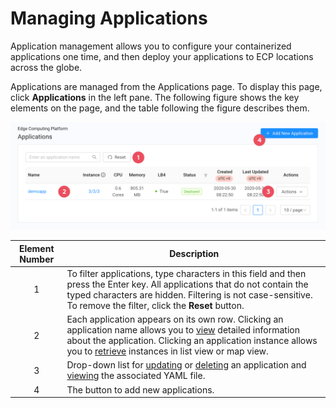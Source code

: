 # Managing Applications

Application management allows you to configure your containerized applications one time, and then deploy your applications to ECP locations across the globe.

Applications are managed from the Applications page. To display this page, click **Applications** in the left pane. The following figure shows the key elements on the page, and the table following the figure describes them.

![null](</docs/resources/images/applications/applications-w-numbers.png>)

| **Element Number**   | **Description**                                   |
| :----------------------------------------------------------------------: | -----------------------------------------------------------------------------
| 1            | To filter applications, type characters in this field and then press the Enter key. All applications that do not contain the typed characters are hidden. Filtering is not case-sensitive. To remove the filter, click the **Reset** button.                  |
| 2            | Each application appears on its own row. Clicking an application name allows you to [view](</docs/portal/applications/viewing-application-information.md>) detailed information about the application. Clicking an application instance allows you to [retrieve](</docs/portal/applications/retrieving-instances-of-an-application.md>) instances in list view or map view.                                     |
| 3            | Drop-down list for [updating](</docs/portal/applications/updating-an-application.md>) or [deleting](</docs/portal/applications/deleting-an-application.md>) an application and [viewing](</docs/portal/applications/viewing-application-information.md>) the associated YAML file.               |
| 4            | The button to add new applications.    |
